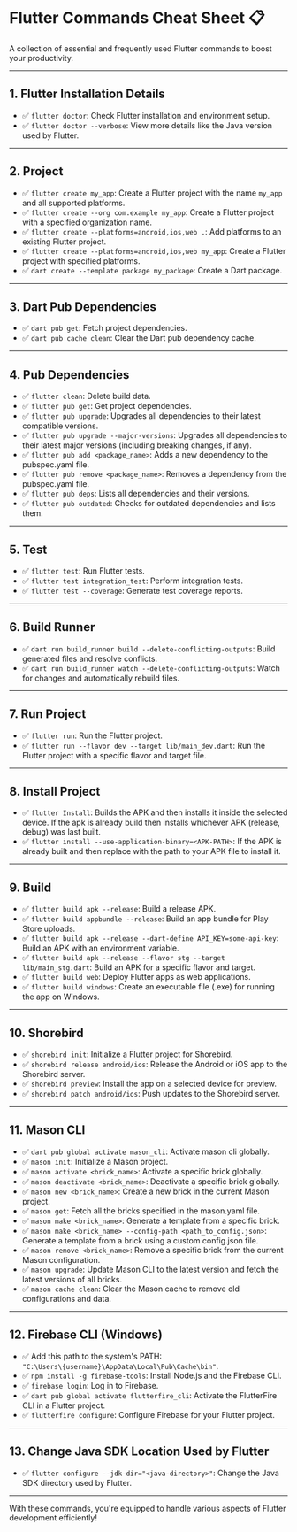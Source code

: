 # Flutter Commands Cheat Sheet 📋

A collection of essential and frequently used Flutter commands to boost your productivity.

---

## 1. Flutter Installation Details

- ✅ `flutter doctor`: Check Flutter installation and environment setup.
- ✅ `flutter doctor --verbose`: View more details like the Java version used by Flutter.

---

## 2. Project

- ✅ `flutter create my_app`: Create a Flutter project with the name `my_app` and all supported platforms.
- ✅ `flutter create --org com.example my_app`: Create a Flutter project with a specified organization name.
- ✅ `flutter create --platforms=android,ios,web .`: Add platforms to an existing Flutter project.
- ✅ `flutter create --platforms=android,ios,web my_app`: Create a Flutter project with specified platforms.
- ✅ `dart create --template package my_package`: Create a Dart package.

---

## 3. Dart Pub Dependencies

- ✅ `dart pub get`: Fetch project dependencies.
- ✅ `dart pub cache clean`: Clear the Dart pub dependency cache.

---

## 4. Pub Dependencies

- ✅ `flutter clean`: Delete build data.
- ✅ `flutter pub get`: Get project dependencies.
- ✅ `flutter pub upgrade`: Upgrades all dependencies to their latest compatible versions.
- ✅ `flutter pub upgrade --major-versions`: Upgrades all dependencies to their latest major versions (including breaking changes, if any).
- ✅ `flutter pub add <package_name>`: Adds a new dependency to the pubspec.yaml file.
- ✅ `flutter pub remove <package_name>`: Removes a dependency from the pubspec.yaml file.
- ✅ `flutter pub deps`: Lists all dependencies and their versions.
- ✅ `flutter pub outdated`: Checks for outdated dependencies and lists them.

---

## 5. Test

- ✅ `flutter test`: Run Flutter tests.
- ✅ `flutter test integration_test`: Perform integration tests.
- ✅ `flutter test --coverage`: Generate test coverage reports.

---

## 6. Build Runner

- ✅ `dart run build_runner build --delete-conflicting-outputs`: Build generated files and resolve conflicts.
- ✅ `dart run build_runner watch --delete-conflicting-outputs`: Watch for changes and automatically rebuild files.

---

## 7. Run Project

- ✅ `flutter run`: Run the Flutter project.
- ✅ `flutter run --flavor dev --target lib/main_dev.dart`: Run the Flutter project with a specific flavor and target file.

---

## 8. Install Project

- ✅ `flutter Install`: Builds the APK and then installs it inside the selected device. If the apk is already build then installs whichever APK (release, debug) was last built.
- ✅ `flutter install --use-application-binary=<APK-PATH>`: If the APK is already built and then replace <APK-PATH> with the path to your APK file to install it.

---

## 9. Build

- ✅ `flutter build apk --release`: Build a release APK.
- ✅ `flutter build appbundle --release`: Build an app bundle for Play Store uploads.
- ✅ `flutter build apk --release --dart-define API_KEY=some-api-key`: Build an APK with an environment variable.
- ✅ `flutter build apk --release --flavor stg --target lib/main_stg.dart`: Build an APK for a specific flavor and target.
- ✅ `flutter build web`: Deploy Flutter apps as web applications.
- ✅ `flutter build windows`: Create an executable file (.exe) for running the app on Windows.

---

## 10. Shorebird

- ✅ `shorebird init`: Initialize a Flutter project for Shorebird.
- ✅ `shorebird release android/ios`: Release the Android or iOS app to the Shorebird server.
- ✅ `shorebird preview`: Install the app on a selected device for preview.
- ✅ `shorebird patch android/ios`: Push updates to the Shorebird server.

---

## 11. Mason CLI

- ✅ `dart pub global activate mason_cli`: Activate mason cli globally.
- ✅ `mason init`: Initialize a Mason project.
- ✅ `mason activate <brick_name>`: Activate a specific brick globally.
- ✅ `mason deactivate <brick_name>`: Deactivate a specific brick globally.
- ✅ `mason new <brick_name>`: Create a new brick in the current Mason project.
- ✅ `mason get`: Fetch all the bricks specified in the mason.yaml file.
- ✅ `mason make <brick_name>`: Generate a template from a specific brick.
- ✅ `mason make <brick_name> --config-path <path_to_config.json>`: Generate a template from a brick using a custom config.json file.
- ✅ `mason remove <brick_name>`: Remove a specific brick from the current Mason configuration.
- ✅ `mason upgrade`: Update Mason CLI to the latest version and fetch the latest versions of all bricks.
- ✅ `mason cache clean`: Clear the Mason cache to remove old configurations and data.

---

## 12. Firebase CLI (Windows)

- ✅ Add this path to the system's PATH:  
  `"C:\Users\{username}\AppData\Local\Pub\Cache\bin"`.
- ✅ `npm install -g firebase-tools`: Install Node.js and the Firebase CLI.
- ✅ `firebase login`: Log in to Firebase.
- ✅ `dart pub global activate flutterfire_cli`: Activate the FlutterFire CLI in a Flutter project.
- ✅ `flutterfire configure`: Configure Firebase for your Flutter project.

---

## 13. Change Java SDK Location Used by Flutter

- ✅ `flutter configure --jdk-dir="<java-directory>"`: Change the Java SDK directory used by Flutter.

---

With these commands, you're equipped to handle various aspects of Flutter development efficiently!
